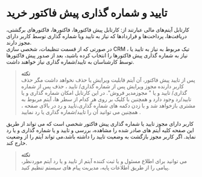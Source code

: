 # تایید و شماره گذاری پیش فاکتور خرید
کارتابل آیتم‌های مالی عبارتند از: کارتابل پیش فاکتورها، فاکتورها، فاکتورهای برگشتی، دریافت‌ها، پرداخت‌ها و قراردادها که نیاز به تایید ویا شماره گذاری توسط کاربر دارای مجوز دارند.<br>
در صورتی که از قسمت تنظیمات، شخصی سازی CRM ، تیک مربوط به نیاز به تایید یا نیاز به شماره گذاری پیش فاکتورها را انتخاب کرده باشید، بعد از صدور پیش فاکتورها توسط کارشناسان به تایید/شماره گذاری نیاز خواهند داشت. <br>
>**نکته**<br>
پس از تایید پیش فاکتور، آن آیتم قابلیت ویرایش یا حذف نخواهد داشت مگر حذف کاربر دارنده مجوز ویرایش پس از شماره گذاری/ تایید ، حذف پس از شماره گذاری/ تایید و یا " مجوزمدیر فروش".
در این کارتابل امکان شماره گذاری و یا تایید/رد وجود دارد و همچنین با کلیک بر روی هر کدام از سطر ها، آیتم مربوط به مشتری بازخواهد شد و با زدن دکمه های شماره گذاری،تایید و رد در بالای صفحه ، همچنین می توانید آن را تایید/شماره گذاری یا رد نمایید .<br>

کاربر دارای مجوز تایید یا شماره گذاری پیش فاکتور  شخصی است که می تواند از طریق این صفحه کلیه آیتم های صادر شده را مشاهده، بررسی و تایید و یا شماره گذاری و یا رد نماید. اگر کاربر مجوز بازگشت به وضعیت تایید را داشته باشد،می تواند آیتم را از وضعیت خارج کند.<br>
> **نکته**<br>
می توانید برای اطلاع مسئول و یا ثبت کننده آیتم از تایید و یا رد آیتم موردنظر، پیامی را از طریق اطلاعات پایه، مدیریت پیام های سیستم تنظیم کنید.<br>
